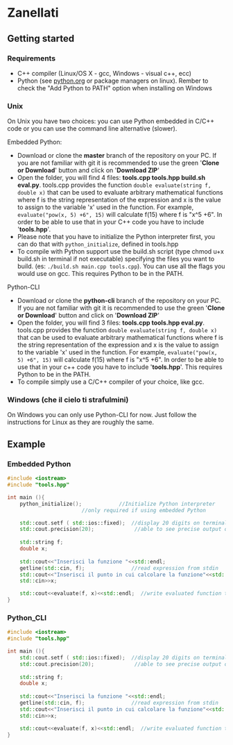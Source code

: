 # Zanellati
## Getting started
### Requirements
* C++ compiler (Linux/OS X - gcc, Windows - visual c++, ecc)
* Python (see [python.org](https://www.python.org/downloads/) or package managers on linux). Rember to check the "Add Python to PATH" option when installing on Windows

### Unix
On Unix you have two choices: you can use Python embedded in C/C++ code or you can use the command line alternative (slower).

Embedded Python:

* Download or clone the **master** branch of the repository on your PC. If you are not familiar with git it is recommended to use the green '**Clone or Download**' button and click on '**Download ZIP**'
* Open the folder, you will find 4 files: **tools.cpp tools.hpp build.sh eval.py**. tools.cpp provides the function `double evaluate(string f, double x)` that can be used to evaluate arbitrary mathematical functions where f is the string representation of the expression and x is the value to assign to the variable 'x' used in the function. For example, `evaluate("pow(x, 5) +6", 15)` will calculate f(15) where f is "x^5 +6". In order to be able to use that in your C++ code you have to include '**tools.hpp**'.
* Please note that you have to initialize the Python interpreter first, you can do that with `python_initialize`, defined in tools.hpp
* To compile with Python support use the build.sh script (type chmod u+x build.sh in terminal if not executable) specifying the files you want to build.
(es: `./build.sh main.cpp tools.cpp`). You can use all the flags you would use on gcc. This requires Python to be in the PATH.


Python-CLI

* Download or clone the **python-cli** branch of the repository on your PC. If you are not familiar with git it is recommended to use the green '**Clone or Download**' button and click on '**Download ZIP**'
* Open the folder, you will find 3 files: **tools.cpp tools.hpp eval.py**. tools.cpp provides the function `double evaluate(string f, double x)` that can be used to evaluate arbitrary mathematical functions where f is the string representation of the expression and x is the value to assign to the variable 'x' used in the function. For example, `evaluate("pow(x, 5) +6", 15)` will calculate f(15) where f is "x^5 +6". In order to be able to use that in your c++ code you have to include '**tools.hpp**'. This requires Python to be in the PATH.
* To compile simply use a C/C++ compiler of your choice, like gcc.

### Windows (che il cielo ti strafulmini)
On Windows you can only use Python-CLI for now. Just follow the instructions for Linux as they are roughly the same.

## Example

### Embedded Python
```c++
#include <iostream>
#include "tools.hpp"

int main (){
	python_initialize();			//Initialize Python interpreter
						//only required if using embedded Python

	std::cout.setf ( std::ios::fixed);	//display 20 digits on terminal, you won't be
	std::cout.precision(20);             //able to see precise output otherwise 
	
	std::string f;
	double x;
	
	std::cout<<"Inserisci la funzione "<<std::endl; 
	getline(std::cin, f); 				//read expression from stdin
	std::cout<<"Inserisci il punto in cui calcolare la funzione"<<std::endl;
	std::cin>>x;

	std::cout<<evaluate(f, x)<<std::endl;  //write evaluated function to stdout
}
```
### Python_CLI

```c++
#include <iostream>
#include "tools.hpp"

int main (){
	std::cout.setf ( std::ios::fixed);	//display 20 digits on terminal, you won't be
	std::cout.precision(20);             //able to see precise output otherwise 
	
	std::string f;
	double x;
	
	std::cout<<"Inserisci la funzione "<<std::endl; 
	getline(std::cin, f); 				//read expression from stdin
	std::cout<<"Inserisci il punto in cui calcolare la funzione"<<std::endl;
	std::cin>>x;

	std::cout<<evaluate(f, x)<<std::endl;  //write evaluated function to stdout
}
```
